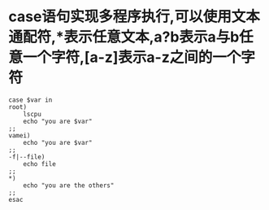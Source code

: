 
# case语句实现多程序执行,可以使用文本通配符,*表示任意文本,a?b表示a与b任意一个字符,[a-z]表示a-z之间的一个字符

```shell
case $var in
root)
    lscpu
    echo "you are $var"
;;
vamei)
    echo "you are $var"
;;
-f|--file)
    echo file
;;
*)
    echo "you are the others"
;;
esac
```